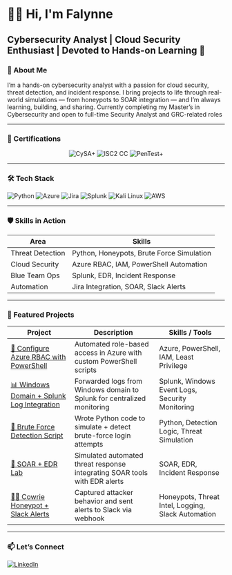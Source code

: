 

# 👋🏾 Hi, I'm Falynne

Cybersecurity Analyst | Cloud Security Enthusiast | Devoted to Hands-on Learning 🚀
---
### 🎯 About Me

I’m a hands-on cybersecurity analyst with a passion for cloud security, threat detection, and incident response. I bring projects to life through real-world simulations — from honeypots to SOAR integration — and I’m always learning, building, and sharing. Currently completing my Master’s in Cybersecurity and open to full-time Security Analyst and GRC-related roles

---
### 🧾 Certifications

<p align="center">
  <img src="https://img.shields.io/badge/CompTIA%20CySA%2B-Certified-F80000?style=for-the-badge&logo=comptia&logoColor=white" alt="CySA+">
  <img src="https://img.shields.io/badge/ISC2%20Certified%20in%20Cybersecurity-CC-006400?style=for-the-badge&logo=ISC2&logoColor=white" alt="ISC2 CC">
  <img src="https://img.shields.io/badge/CompTIA%20PenTest%2B-Certified-F80000?style=for-the-badge&logo=comptia&logoColor=white" alt="PenTest+">
</p>


---

### 🛠️ Tech Stack
![Python](https://img.shields.io/badge/Python-3670A0?style=for-the-badge&logo=python&logoColor=ffdd54)
![Azure](https://img.shields.io/badge/Azure-0078D4?style=for-the-badge&logo=azure-devops&logoColor=white)
![Jira](https://img.shields.io/badge/Jira-0052CC?style=for-the-badge&logo=jira&logoColor=white)
![Splunk](https://img.shields.io/badge/Splunk-000000?style=for-the-badge&logo=splunk&logoColor=white)
![Kali Linux](https://img.shields.io/badge/Kali%20Linux-557C94?style=for-the-badge&logo=kalilinux&logoColor=white)
![AWS](https://img.shields.io/badge/AWS-232F3E?style=for-the-badge&logo=amazonaws&logoColor=white)

---


### 🛡️ Skills in Action

| Area | Skills |
|------|--------|
| Threat Detection | Python, Honeypots, Brute Force Simulation |
| Cloud Security | Azure RBAC, IAM, PowerShell Automation |
| Blue Team Ops | Splunk, EDR, Incident Response |
| Automation | Jira Integration, SOAR, Slack Alerts |

---

### 🚀 Featured Projects

| Project | Description | Skills / Tools |
|--------|-------------|----------------|
| [🔐 Configure Azure RBAC with PowerShell](https://github.com/cYberbOss21/Configure-Azure-RBAC-with-PowerShell) | Automated role-based access in Azure with custom PowerShell scripts | Azure, PowerShell, IAM, Least Privilege |
| [📊 Windows Domain + Splunk Log Integration](https://github.com/cYberbOss21/Windows-Domain-and-Splunk-Integration) | Forwarded logs from Windows domain to Splunk for centralized monitoring | Splunk, Windows Event Logs, Security Monitoring |
| [🐍 Brute Force Detection Script](https://github.com/cYberbOss21/bruteforce-python-code) | Wrote Python code to simulate + detect brute-force login attempts | Python, Detection Logic, Threat Simulation |
| [🧠 SOAR + EDR Lab](https://github.com/cYberbOss21/SOAR-EDR) | Simulated automated threat response integrating SOAR tools with EDR alerts | SOAR, EDR, Incident Response |
| [🕵🏾 Cowrie Honeypot + Slack Alerts](https://github.com/cYberbOss21/Cowrie-Honeypot-) | Captured attacker behavior and sent alerts to Slack via webhook | Honeypots, Threat Intel, Logging, Slack Automation |


---

### 📫 Let’s Connect

[![LinkedIn](https://img.shields.io/badge/LinkedIn-0A66C2?style=for-the-badge&logo=linkedin&logoColor=white)](https://www.linkedin.com/in/falynne-armstrong/)


